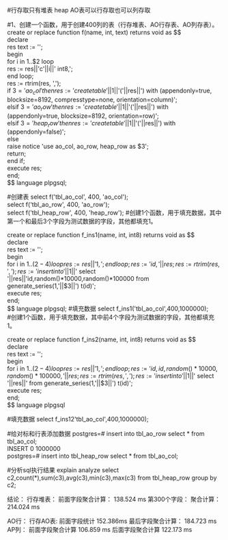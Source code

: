 
#行存取只有堆表 heap
AO表可以行存取也可以列存取



#1、创建一个函数，用于创建400列的表（行存堆表、AO行存表、AO列存表）。
create or replace function f(name, int, text) returns void as $$  
declare  
  res text := '';  
begin  
  for i in 1..$2 loop  
    res := res||'c'||i||' int8,';  
  end loop;  
  res := rtrim(res, ',');  
  if $3 = 'ao_col' then  
    res := 'create table '||$1||'('||res||') with  (appendonly=true, blocksize=8192, compresstype=none, orientation=column)';  
  elsif $3 = 'ao_row' then  
    res := 'create table '||$1||'('||res||') with  (appendonly=true, blocksize=8192, orientation=row)';  
  elsif $3 = 'heap_row' then  
    res := 'create table '||$1||'('||res||') with  (appendonly=false)';  
  else  
    raise notice 'use ao_col, ao_row, heap_row as $3';  
    return;  
  end if;  
  execute res;  
end;  
$$ language plpgsql;

#创建表
 select f('tbl_ao_col', 400, 'ao_col');  
select f('tbl_ao_row', 400, 'ao_row');  
select f('tbl_heap_row', 400, 'heap_row'); 
#创建1个函数，用于填充数据，其中第一个和最后3个字段为测试数据的字段，其他都填充1。

create or replace function f_ins1(name, int, int8) returns void as $$  
declare  
  res text := '';  
begin  
  for i in 1..($2-4) loop  
    res := res||'1,';  
  end loop;  
  res := 'id,'||res;  
  res := rtrim(res, ',');  
  res := 'insert into '||$1||' select '||res||'id,random()*10000,random()*100000 from generate_series(1,'||$3||') t(id)';  
  execute res;  
end;  
$$ language plpgsql;
#填充数据
select f_ins1('tbl_ao_col',400,1000000);  
#创建1个函数，用于填充数据，其中前4个字段为测试数据的字段，其他都填充1。

create or replace function f_ins2(name, int, int8) returns void as $$  
declare  
  res text := '';  
begin  
  for i in 1..($2-4) loop  
    res := res||'1,';  
  end loop;  
  res := 'id,id,random()*10000,random()*100000,'||res;  
  res := rtrim(res, ',');  
  res := 'insert into '||$1||' select '||res||' from generate_series(1,'||$3||') t(id)';  
  execute res;  
end;  
$$ language plpgsql

#填充数据
select f_ins12'tbl_ao_col',400,1000000);


#给对标和行表添加数据
postgres=# insert into tbl_ao_row select * from tbl_ao_col;  
INSERT 0 1000000  
postgres=# insert into tbl_heap_row select * from tbl_ao_col;  
  
  
  #分析sql执行结果
  explain analyze select c2,count(*),sum(c3),avg(c3),min(c3),max(c3) from tbl_heap_row group by c2;  
  
结论：
行存堆表：  前面字段聚合计算： 138.524 ms  第300个字段：  聚合计算：214.024 ms


AO行：  行存AO表:  前面字段统计 152.386ms  最后字段聚合计算： 184.723 ms
AP列：  前面字段聚合计算 106.859 ms   后面字段聚合计算 122.173 ms 
